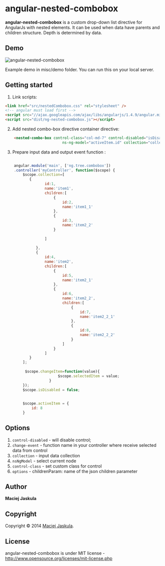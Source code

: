 angular-nested-combobox
=================

**angular-nested-combobox** is a custom drop-down list directive for AngularJs with nested elements. It can be used when
data have parents and children structure. Depth is determined by data. 

## Demo

![angular-nested-combobox](https://github.com/matjas/angular-nested-combobox/blob/master/misc/demo/demo_img.jpg)

Example demo in misc/demo folder. You can run this on your local server.

## Getting started

1. Link scripts:

```html
<link href="src/nestedCombobox.css" rel="stylesheet" />
<!-- angular must load first -->
<script src="//ajax.googleapis.com/ajax/libs/angularjs/1.4.9/angular.min.js"></script>
<script src="dist/ng-nested-combobox.js"></script>
```

2. Add nested combo-box directive container directive: 

```html
    <nested-combo-box control-class="col-md-7" control-disabled="isDisabled" change-event="changeItem"
                          ns-ng-model="activeItem.id" collection="collection" options="{childrenParam: 'children'}"/>


```

3. Prepare input data and output event function :

```js
	
	angular.module('main', ['ng.tree.combobox'])
	.controller('myController', function($scope) {
	    $scope.collection=[
	       {
           		  id:1,
           		  name:'item1',
           		  children:[
           			  {
           				  id:2,
           				  name:'item1_1'
           			  },
           			  {
           				  id:3,
           				  name:'item2_2'
           			  }
           
           		  ]
           
           	  },
           	  {
           		  id:4,
           		  name:'item2',
           		  children:[
           			  {
           				  id:5,
           				  name:'item2_1'
           			  },
           			  {
           				  id:6,
           				  name:'item2_2',
           				  children:[
           					  {
           						  id:7,
           						  name:'item2_2_1'
           					  },
           					  {
           						  id:8,
           						  name:'item2_2_2'
           					  }
           				  ]
           			  }
           		  ]
           }
        ];
         
	     $scope.changeItem=function(value){
                        $scope.selectedItem = value;
                    }
	    });
	    $scope.isDisabled = false;
       
        
        $scope.activeItem = {
            id: 8
        }
```
## Options

1. `control-disabled` - will disable control;
2. `change-event` - function name in your controller where receive selected data from control
3. `collection` - input data collection
4. `nsNgModel` - select current node
5. `control-class` - set custom class for control
6. `options` - childrenParam: name of the json children parameter 

## Author
**Maciej Jaskula**

## Copyright
Copyright © 2014 [Maciej Jaskula](https://twitter.com/matjaskula).

## License 
angular-nested-combobox is under MIT license - http://www.opensource.org/licenses/mit-license.php
